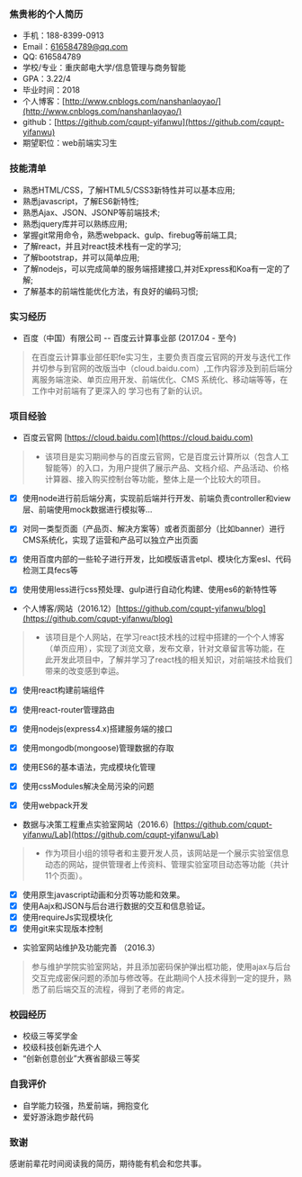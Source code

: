 ### 焦贵彬的个人简历

- 手机：188-8399-0913
- Email：616584789@qq.com
- QQ: 616584789
- 学校/专业：重庆邮电大学/信息管理与商务智能
- GPA：3.22/4
- 毕业时间：2018
- 个人博客：[http://www.cnblogs.com/nanshanlaoyao/](http://www.cnblogs.com/nanshanlaoyao/)
- github：[https://github.com/cqupt-yifanwu](https://github.com/cqupt-yifanwu)
- 期望职位：web前端实习生

### 技能清单
- 熟悉HTML/CSS，了解HTML5/CSS3新特性并可以基本应用;
- 熟悉javascript，了解ES6新特性;
- 熟悉Ajax、JSON、JSONP等前端技术;
- 熟悉jquery库并可以熟练应用;
- 掌握git常用命令，熟悉webpack、gulp、firebug等前端工具;
- 了解react，并且对react技术栈有一定的学习;
- 了解bootstrap，并可以简单应用;
- 了解nodejs，可以完成简单的服务端搭建接口,并对Express和Koa有一定的了解;
- 了解基本的前端性能优化方法，有良好的编码习惯;

### 实习经历
- 百度（中国）有限公司 -- 百度云计算事业部 (2017.04 - 至今)
> 在百度云计算事业部任职fe实习生，主要负责百度云官网的开发与迭代工作并切参与到官网的改版当中（cloud.baidu.com）,工作内容涉及到前后端分离服务端渲染、单页应用开发、前端优化、CMS 系统化、移动端等等，在工作中对前端有了更深入的 学习也有了新的认识。

### 项目经验

- 百度云官网 [https://cloud.baidu.com](https://cloud.baidu.com)
> - 该项目是实习期间参与的百度云官网，它是百度云计算所以（包含人工智能等）的入口，为用户提供了展示产品、文档介绍、产品活动、价格计算器、接入购买控制台等功能，整体上是一个比较大的项目。
- [x] 使用node进行前后端分离，实现前后端并行开发、前端负责controller和view层、前端使用mock数据进行模拟等...
- [x] 对同一类型页面（产品页、解决方案等）或者页面部分（比如banner）进行CMS系统化，实现了运营和产品可以独立产出页面
- [x] 使用百度内部的一些轮子进行开发，比如模版语言etpl、模块化方案esl、代码检测工具fecs等
- [x] 使用使用less进行css预处理、gulp进行自动化构建、使用es6的新特性等


- 个人博客/网站（2016.12）[https://github.com/cqupt-yifanwu/blog](https://github.com/cqupt-yifanwu/blog)

> - 该项目是个人网站，在学习react技术栈的过程中搭建的一个个人博客（单页应用），实现了浏览文章，发布文章，针对文章留言等功能，在此开发此项目中，了解并学习了react栈的相关知识，对前端技术给我们带来的改变感到幸运。
- [x] 使用react构建前端组件
- [x] 使用react-router管理路由
- [x] 使用nodejs(express4.x)搭建服务端的接口
- [x] 使用mongodb(mongoose)管理数据的存取
- [x] 使用ES6的基本语法，完成模块化管理
- [x] 使用cssModules解决全局污染的问题
- [x] 使用webpack开发


- 数据与决策工程重点实验室网站（2016.6）[https://github.com/cqupt-yifanwu/Lab](https://github.com/cqupt-yifanwu/Lab)

> - 作为项目小组的领导者和主要开发人员，该网站是一个展示实验室信息动态的网站，提供管理者上传资料、管理实验室项目动态等功能（共计11个页面）。
- [x] 使用原生javascript动画和分页等功能和效果。
- [x] 使用Aajx和JSON与后台进行数据的交互和信息验证。
- [x] 使用requireJs实现模块化
- [x] 使用git来实现版本控制

- 实验室网站维护及功能完善 （2016.3）

> 参与维护学院实验室网站，并且添加密码保护弹出框功能，使用ajax与后台交互完成密保问题的添加与修改等。在此期间个人技术得到一定的提升，熟悉了前后端交互的流程，得到了老师的肯定。

### 校园经历

- 校级三等奖学金
- 校级科技创新先进个人
- “创新创意创业”大赛省部级三等奖

### 自我评价
- 自学能力较强，热爱前端，拥抱变化
- 爱好游泳跑步敲代码

### 致谢

感谢前辈花时间阅读我的简历，期待能有机会和您共事。
